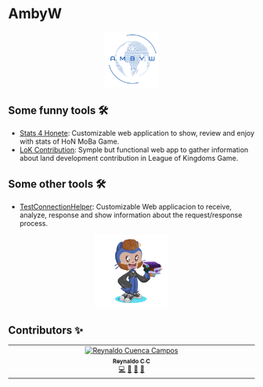 # AmbyW
<p align="center"> <img src=".assets/AmbyW_transparent_background.png" width="110" alt="Logo AmbyW"> </p>


## Some funny tools 🛠️
 - [Stats 4 Honete](https://github.com/AmbyW/stats4honete): Customizable web application to show, review and enjoy with stats of HoN MoBa Game.
 - [LoK Contribution](https://github.com/AmbyW/LoKContribution): Symple but functional web app to gather information about land development contribution in League of Kingdoms Game.


## Some other tools 🛠️
 - [TestConnectionHelper](https://github.com/AmbyW/TestConnectionHelper): Customizable Web applicacion to receive, analyze, response and show information about the request/response process.


<p align="center"> <img src=".assets/octocat.png" width="150" alt="AmbyW octocat"> </p>


## Contributors ✨

<table>
    <tbody>
        <tr>
            <td align="center" valign="top" width="14.28%">
                <a href="http://reynaldocc.github.io">
                    <img src="https://avatars3.githubusercontent.com/u/54678669?s=460&v=4" width="100px;" alt="Reynaldo Cuenca Campos"/>
                    <br />
                    <sub>
                        <b>Reynaldo C C</b>
                    </sub>
                </a>
                <br />
                <a href="https://github.com/ambyw/ambyw/commits?author=reynaldocc" title="Code">💻</a>
                <a href="https://github.com/ambyw/ambyw/commits?author=reynaldocc" title="Documentation">📖</a>
                <a href="#maintenance-reynaldocc" title="Maintenance">🚧</a>
                <a href="#ideas-reynaldocc" title="Ideas, Planning, & Feedback">🤔</a>
            </td>
        </tr>
    </tbody>
</table>


